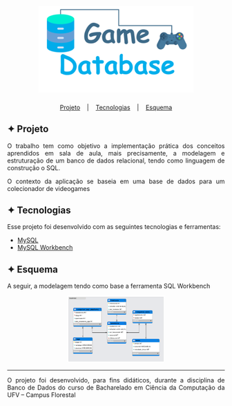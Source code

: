 <h1 align="center">
    <img alt="Logo" title="Database" src="images/Database.svg" width="360px" />
</h1>

<p align="center">
  <a href="#-projeto">Projeto</a>
    &nbsp;&nbsp;&nbsp;|&nbsp;&nbsp;&nbsp;
  <a href="#-tecnologias">Tecnologias</a>
  &nbsp;&nbsp;&nbsp;|&nbsp;&nbsp;&nbsp;
  <a href="#-esquema">Esquema</a>
</p>

## ✦ Projeto
<p align="justify">O trabalho tem como objetivo a implementação prática dos conceitos aprendidos em sala de aula, mais precisamente, a modelagem e estruturação de um banco de dados relacional, tendo como linguagem de construção o SQL.</p>

<p align="justify">O contexto da aplicação se baseia em uma base de dados para um colecionador de videogames</p>

## ✦ Tecnologias
<p align="justify">Esse projeto foi desenvolvido com as seguintes tecnologias e ferramentas:</p>

- [MySQL](https://www.mysql.com/products/enterprise/database/)
- [MySQL Workbench](https://www.mysql.com/products/workbench/)

## ✦ Esquema
<p align="justify">A seguir, a modelagem tendo como base a ferramenta SQL Workbench</p>

<p align="center">
    <img alt="Esquema" title="Esquema" src="images/esquema.png" width="45%" />
</p>

---
<p align="justify">
O projeto foi desenvolvido, para fins didáticos, durante a disciplina de Banco de Dados do curso de Bacharelado em Ciência da Computação da UFV – Campus Florestal
</p>
